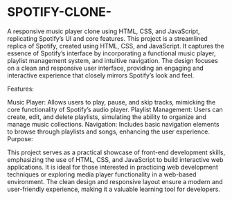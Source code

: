 # SPOTIFY-CLONE-
 A responsive music player clone using HTML, CSS, and JavaScript, replicating Spotify’s UI and core features.
This project is a streamlined replica of Spotify, created using HTML, CSS, and JavaScript. It captures the essence of Spotify’s interface by incorporating a functional music player, playlist management system, and intuitive navigation. The design focuses on a clean and responsive user interface, providing an engaging and interactive experience that closely mirrors Spotify’s look and feel.

Features:

Music Player: Allows users to play, pause, and skip tracks, mimicking the core functionality of Spotify’s audio player.
Playlist Management: Users can create, edit, and delete playlists, simulating the ability to organize and manage music collections.
Navigation: Includes basic navigation elements to browse through playlists and songs, enhancing the user experience.
Purpose:

This project serves as a practical showcase of front-end development skills, emphasizing the use of HTML, CSS, and JavaScript to build interactive web applications. It is ideal for those interested in practicing web development techniques or exploring media player functionality in a web-based environment. The clean design and responsive layout ensure a modern and user-friendly experience, making it a valuable learning tool for developers.
